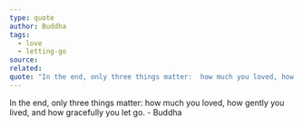 ```yaml
---
type: quote
author: Buddha
tags:
  - love
  - letting-go
source: 
related: 
quote: "In the end, only three things matter:  how much you loved, how gently you lived, and how gracefully you let go."
---
```

In the end, only three things matter:  how much you loved, how gently you lived, and how gracefully you let go. - Buddha